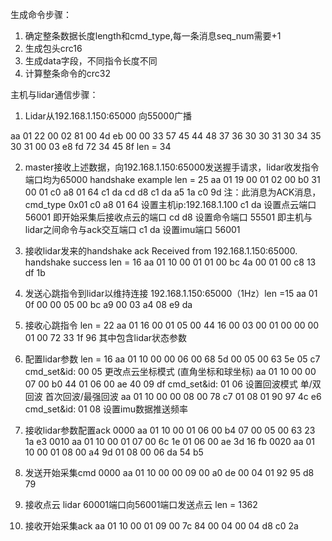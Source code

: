 生成命令步骤：
1. 确定整条数据长度length和cmd_type,每一条消息seq_num需要+1
2. 生成包头crc16
3. 生成data字段，不同指令长度不同
4. 计算整条命令的crc32
 
主机与lidar通信步骤：
1. Lidar从192.168.1.150:65000 向55000广播

aa 01   22 00   02   81 00    4d eb     00 00 33 57 45 44 48 37 36 30 30 31 30 34 35 30 31 00 03 e8 fd      72 34 45 8f
len = 34

2. master接收上述数据，向192.168.1.150:65000发送握手请求，lidar收发指令端口均为65000
handshake example   len = 25
aa 01 19 00 01 02 00 b0 31 00 01 c0 a8 01 64 c1 da cd d8 c1 da a5 1a c0 9d
注：此消息为ACK消息，cmd_type 0x01
c0 a8 01 64 设置主机ip:192.168.1.100
c1 da 设置点云端口 56001  即开始采集后接收点云的端口
cd d8 设置命令端口 55501 即主机与lidar之间命令与ack交互端口
c1 da 设置imu端口  56001

3. 接收lidar发来的handshake ack
Received from 192.168.1.150:65000. handshake success   len = 16
aa 01 10 00 01 01 00 bc 4a 00 01 00 c8 13 df 1b 

4. 发送心跳指令到lidar以维持连接        192.168.1.150:65000（1Hz）len =15
aa 01 0f 00 00 05 00 bc a9 00 03 a4 08 e9 da

5. 接收心跳指令	len = 22
aa 01 16 00 01 05 00 44 16 00 03 00 01 00 00 00 01 00 72 33 1f 96
其中包含lidar状态参数

6. 配置lidar参数	len = 16
aa 01 10 00 00 06 00 68 5d 00 05 00 63 5e 05 c7
cmd_set&id: 00 05  更改点云坐标模式 (直角坐标和球坐标)
aa 01 10 00 00 07 00 b0 44 01 06 00 ae 40 09 df
cmd_set&id: 01 06  设置回波模式 单/双回波  首次回波/最强回波
aa 01 10 00 00 08 00 78 c7 01 08 01 90 97 4c e6
cmd_set&id: 01 08  设置imu数据推送频率

7. 接收lidar参数配置ack
0000   aa 01 10 00 01 06 00 b4 07 00 05 00 63 23 1a e3
0010   aa 01 10 00 01 07 00 6c 1e 01 06 00 ae 3d 16 fb
0020   aa 01 10 00 01 08 00 a4 9d 01 08 00 06 da 54 b5

7. 发送开始采集cmd 
0000   aa 01 10 00 00 09 00 a0 de 00 04 01 92 95 d8 79

8. 接收点云
lidar 60001端口向56001端口发送点云 len = 1362

9. 接收开始采集ack
aa 01 10 00 01 09 00 7c 84 00 04 00 04 d8 c0 2a

